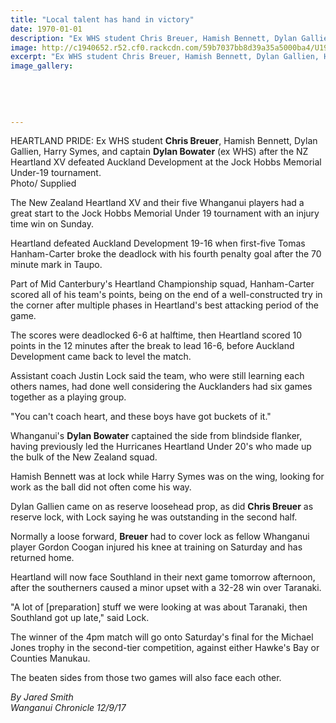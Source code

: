 ```yaml
---
title: "Local talent has hand in victory"
date: 1970-01-01
description: "Ex WHS student Chris Breuer, Hamish Bennett, Dylan Gallien, Harry Symes, & captain Dylan Bowater (ex WHS) after the NZ Heartland XV defeated Auckland Dev..."
image: http://c1940652.r52.cf0.rackcdn.com/59b7037bb8d39a35a5000ba4/U19-rugby-tourny-breuer-bowater-chron-12-Sept.jpg
excerpt: "Ex WHS student Chris Breuer, Hamish Bennett, Dylan Gallien, Harry Symes, and captain Dylan Bowater (ex WHS) after the NZ Heartland XV defeated Auckland Dev at the Jock Hobbs Memorial U19 tournament."
image_gallery:
    
    
    
    
    
---
```


<p><span>HEARTLAND PRIDE:&nbsp;Ex WHS student <strong>Chris Breuer</strong>, Hamish Bennett, Dylan Gallien, Harry Symes, and captain <strong>Dylan Bowater</strong> (ex WHS) after the NZ Heartland XV defeated Auckland Development at the Jock Hobbs Memorial Under-19 tournament.<br />Photo/ Supplied</span></p>
<p class="element element-paragraph">The New Zealand Heartland XV and their five Whanganui players had a great start to the Jock Hobbs Memorial Under 19 tournament with an injury time win on Sunday.</p>
<p class="element element-paragraph">Heartland defeated Auckland Development 19-16 when first-five Tomas Hanham-Carter broke the deadlock with his fourth penalty goal after the 70 minute mark in Taupo.</p>
<p class="element element-paragraph">Part of Mid Canterbury's Heartland Championship squad, Hanham-Carter scored all of his team's points, being on the end of a well-constructed try in the corner after multiple phases in Heartland's best attacking period of the game.</p>
<p class="element element-paragraph">The scores were deadlocked 6-6 at halftime, then Heartland scored 10 points in the 12 minutes after the break to lead 16-6, before Auckland Development came back to level the match.</p>
<p class="element element-paragraph">Assistant coach Justin Lock said the team, who were still learning each others names, had done well considering the Aucklanders had six games together as a playing group.</p>
<p class="element element-paragraph">"You can't coach heart, and these boys have got buckets of it."</p>
<p class="element element-paragraph">Whanganui's <strong>Dylan Bowater</strong> captained the side from blindside flanker, having previously led the Hurricanes Heartland Under 20's who made up the bulk of the New Zealand squad.</p>
<p class="element element-paragraph">Hamish Bennett was at lock while Harry Symes was on the wing, looking for work as the ball did not often come his way.</p>
<p class="element element-paragraph">Dylan Gallien came on as reserve loosehead prop, as did <strong>Chris Breuer</strong> as reserve lock, with Lock saying he was outstanding in the second half.</p>
<p class="element element-paragraph">Normally a loose forward, <strong>Breuer</strong> had to cover lock as fellow Whanganui player Gordon Coogan injured his knee at training on Saturday and has returned home.</p>
<p class="element element-paragraph">Heartland will now face Southland in their next game tomorrow afternoon, after the southerners caused a minor upset with a 32-28 win over Taranaki.</p>
<p class="element element-paragraph">"A lot of [preparation] stuff we were looking at was about Taranaki, then Southland got up late," said Lock.</p>
<p class="element element-paragraph">The winner of the 4pm match will go onto Saturday's final for the Michael Jones trophy in the second-tier competition, against either Hawke's Bay or Counties Manukau.</p>
<p class="element element-paragraph">The beaten sides from those two games will also face each other.</p>
<p class="element element-paragraph"><em>By Jared Smith</em><br /><em>Wanganui Chronicle 12/9/17</em></p>

